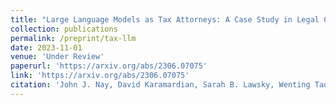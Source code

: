 ```yaml
---
title: "Large Language Models as Tax Attorneys: A Case Study in Legal Capabilities Emergence"
collection: publications
permalink: /preprint/tax-llm
date: 2023-11-01
venue: 'Under Review'
paperurl: 'https://arxiv.org/abs/2306.07075'
link: 'https://arxiv.org/abs/2306.07075'
citation: 'John J. Nay, David Karamardian, Sarah B. Lawsky, Wenting Tao, Meghana Bhat, Raghav Jain, Aaron Travis Lee, Jonathan H. Choi, and <b>Jungo Kasai</b>. 2023. &quot;Large Language Models as Tax Attorneys: A Case Study in Legal Capabilities Emergence.&quot; Under review.'
---
```

